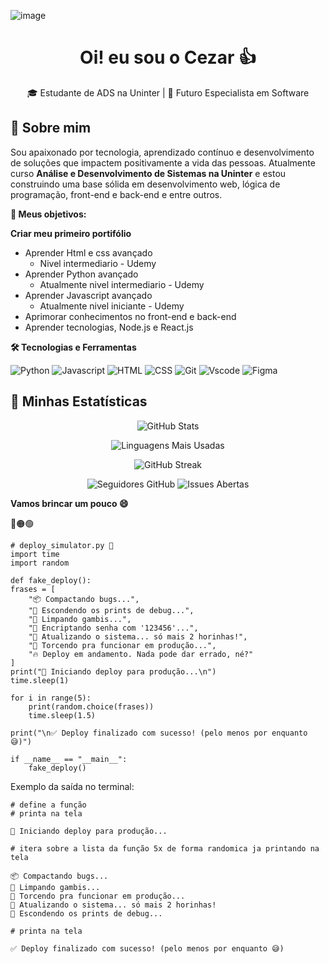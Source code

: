![image](https://github.com/user-attachments/assets/27ead5df-7edc-4408-84d9-3b3010dbaeff)<h1 align="center">Oi! eu sou o Cezar 👍</h1>

<p align="center">
  🎓 Estudante de ADS na Uninter | 🚀 Futuro Especialista em Software
</p>

## 🧠 Sobre mim

Sou apaixonado por tecnologia, aprendizado contínuo e desenvolvimento de soluções que impactem positivamente a vida das pessoas. Atualmente curso **Análise e Desenvolvimento de Sistemas na Uninter** e estou construindo uma base sólida em desenvolvimento web, lógica de programação, front-end e back-end e entre outros.

**🎯 Meus objetivos:**

**Criar meu primeiro portifólio**
- Aprender Html e css avançado
  - Nivel intermediario - Udemy  
- Aprender Python avançado
  - Atualmente nivel intermediario - Udemy 
- Aprender Javascript avançado
  - Atualmente nivel iniciante - Udemy 
- Aprimorar conhecimentos no front-end e back-end
- Aprender tecnologias, Node.js e React.js 

**🛠️ Tecnologias e Ferramentas**
<p></p>
<p align="left"> 
  <img src="https://img.shields.io/badge/Python-3776AB?style=for-the-badge&logo=python&logoColor=white" alt="Python" /> 
  <img src="https://img.shields.io/badge/JavaScript-F7DF1E?style=for-the-badge&logo=javascript&logoColor=black" alt="Javascript" />  
  <img src="https://img.shields.io/badge/HTML5-E34F26?style=for-the-badge&logo=html5&logoColor=white" alt="HTML" /> 
  <img src="https://img.shields.io/badge/CSS3-1572B6?style=for-the-badge&logo=css3&logoColor=whitee" alt="CSS" /> 
  <img src="https://img.shields.io/badge/Git-F05032?style=for-the-badge&logo=git&logoColor=white" alt="Git" />
  <img src="https://img.shields.io/badge/VS%20Code-007ACC?style=for-the-badge&logo=visual-studio-code&logoColor=white" alt="Vscode" />
  <img src="https://img.shields.io/badge/Figma-000000?style=for-the-badge&logo=figma&logoColor=white" alt="Figma" />
</p>

## 🚀 Minhas Estatísticas
<p align="center">
  <img src="https://github-readme-stats.vercel.app/api?username=cezarasilva&show_icons=true&theme=radical&count_private=true" alt="GitHub Stats" />
</p>

<p align="center">
  <img src="https://github-readme-stats.vercel.app/api/top-langs/?username=cezarasilva&layout=donut&theme=radical&langs_count=6" alt="Linguagens Mais Usadas" />
</p>

<p align="center">
  <img src="https://github-readme-streak-stats.herokuapp.com/?user=cezarasilva&theme=radical" alt="GitHub Streak" />
</p>

<p align="center">
  <img src="https://img.shields.io/github/followers/cezarasilva?label=Seguidores&style=social" alt="Seguidores GitHub" />
  <img src="https://img.shields.io/github/issues/cezarasilva/your-repo?label=Issues%20Abertas" alt="Issues Abertas" />
</p>

**Vamos brincar um pouco 😄**

🔴🟠🟢
  
    # deploy_simulator.py 🚀
    import time
    import random
    
    def fake_deploy():
    frases = [
        "📦 Compactando bugs...",
        "🚧 Escondendo os prints de debug...",
        "🧹 Limpando gambis...",
        "🔐 Encriptando senha com '123456'...",
        "🐢 Atualizando o sistema... só mais 2 horinhas!",
        "🤞 Torcendo pra funcionar em produção...",
        "🔥 Deploy em andamento. Nada pode dar errado, né?"
    ]
    print("🚀 Iniciando deploy para produção...\n")
    time.sleep(1)

    for i in range(5):
        print(random.choice(frases))
        time.sleep(1.5)

    print("\n✅ Deploy finalizado com sucesso! (pelo menos por enquanto 😅)")
    
    if __name__ == "__main__":
        fake_deploy()

Exemplo da saída no terminal:

    # define a função
    # printa na tela
      
    🚀 Iniciando deploy para produção...
    
    # itera sobre a lista da função 5x de forma randomica ja printando na tela
    
    📦 Compactando bugs...
    🧹 Limpando gambis...
    🤞 Torcendo pra funcionar em produção...
    🐢 Atualizando o sistema... só mais 2 horinhas!
    🚧 Escondendo os prints de debug...

    # printa na tela
    
    ✅ Deploy finalizado com sucesso! (pelo menos por enquanto 😅)

    
